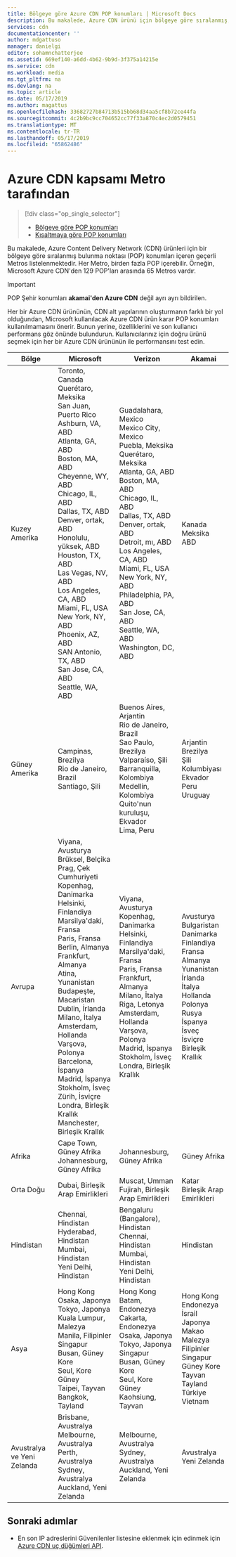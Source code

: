 ```yaml
---
title: Bölgeye göre Azure CDN POP konumları | Microsoft Docs
description: Bu makalede, Azure CDN ürünü için bölgeye göre sıralanmış, Azure CDN POP konumları listelenmektedir.
services: cdn
documentationcenter: ''
author: mdgattuso
manager: danielgi
editor: sohamnchatterjee
ms.assetid: 669ef140-a6dd-4b62-9b9d-3f375a14215e
ms.service: cdn
ms.workload: media
ms.tgt_pltfrm: na
ms.devlang: na
ms.topic: article
ms.date: 05/17/2019
ms.author: magattus
ms.openlocfilehash: 33682727b84713b515bb68d34aa5cf8b72ce44fa
ms.sourcegitcommit: 4c2b9bc9cc704652cc77f33a870c4ec2d0579451
ms.translationtype: MT
ms.contentlocale: tr-TR
ms.lasthandoff: 05/17/2019
ms.locfileid: "65862486"
---
```

# <a name="azure-cdn-coverage-by-metro"></a>Azure CDN kapsamı Metro tarafından 
> [!div class="op_single_selector"]
> * [Bölgeye göre POP konumları](cdn-pop-locations.md)
> * [Kısaltmaya göre POP konumları](cdn-pop-abbreviations.md)
> 


Bu makalede, Azure Content Delivery Network (CDN) ürünleri için bir bölgeye göre sıralanmış bulunma noktası (POP) konumları içeren geçerli Metros listelenmektedir. Her Metro, birden fazla POP içerebilir. Örneğin, Microsoft Azure CDN'den 129 POP'ları arasında 65 Metros vardır. 

> [!IMPORTANT]
> POP Şehir konumları **akamai'den Azure CDN** değil ayrı ayrı bildirilen.  
> 
> Her bir Azure CDN ürününün, CDN alt yapılarının oluşturmanın farklı bir yol olduğundan, Microsoft kullanılacak Azure CDN ürün karar POP konumları kullanılmamasını önerir. Bunun yerine, özelliklerini ve son kullanıcı performans göz önünde bulundurun. Kullanıcılarınız için doğru ürünü seçmek için her bir Azure CDN ürününün ile performansını test edin. 
> 

| Bölge | Microsoft | Verizon | Akamai |
| --- | --- | --- | --- |
| Kuzey Amerika | Toronto, Canada<br />Querétaro, Meksika<br />San Juan, Puerto Rico<br />Ashburn, VA, ABD<br />Atlanta, GA, ABD<br />Boston, MA, ABD<br />Cheyenne, WY, ABD<br />Chicago, IL, ABD<br /> Dallas, TX, ABD<br />Denver, ortak, ABD<br />Honolulu, yüksek, ABD<br />Houston, TX, ABD<br />Las Vegas, NV, ABD<br />Los Angeles, CA, ABD<br />Miami, FL, USA<br />New York, NY, ABD<br />Phoenix, AZ, ABD<br />SAN Antonio, TX, ABD<br />San Jose, CA, ABD<br />Seattle, WA, ABD | Guadalahara, Mexico<br />Mexico City, Mexico<br />Puebla, Meksika<br />Querétaro, Meksika<br />Atlanta, GA, ABD<br />Boston, MA, ABD<br />Chicago, IL, ABD<br />Dallas, TX, ABD<br />Denver, ortak, ABD<br />Detroit, mı, ABD<br />Los Angeles, CA, ABD<br />Miami, FL, USA<br />New York, NY, ABD<br />Philadelphia, PA, ABD<br />San Jose, CA, ABD<br />Seattle, WA, ABD<br />Washington, DC, ABD | Kanada<br />Meksika<br />ABD |
| Güney Amerika | Campinas, Brezilya<br />Rio de Janeiro, Brazil<br />Santiago, Şili | Buenos Aires, Arjantin<br />Rio de Janeiro, Brazil<br />Sao Paulo, Brezilya<br />Valparaíso, Şili<br />Barranquilla, Kolombiya<br />Medellin, Kolombiya<br />Quito'nun kuruluşu, Ekvador<br />Lima, Peru | Arjantin<br />Brezilya<br />Şili<br />Kolumbiyası<br />Ekvador<br />Peru<br />Uruguay |
| Avrupa | Viyana, Avusturya<br />Brüksel, Belçika<br />Prag, Çek Cumhuriyeti<br />Kopenhag, Danimarka<br /> Helsinki, Finlandiya<br />Marsilya'daki, Fransa<br />Paris, Fransa<br />Berlin, Almanya<br />Frankfurt, Almanya<br />Atina, Yunanistan<br />Budapeşte, Macaristan<br />Dublin, İrlanda<br />Milano, İtalya<br />Amsterdam, Hollanda<br />Varşova, Polonya<br />Barcelona, İspanya<br />Madrid, İspanya<br />Stokholm, İsveç<br />Zürih, İsviçre<br />Londra, Birleşik Krallık<br />Manchester, Birleşik Krallık | Viyana, Avusturya<br />Kopenhag, Danimarka<br />Helsinki, Finlandiya<br />Marsilya'daki, Fransa<br />Paris, Fransa<br />Frankfurt, Almanya<br />Milano, İtalya<br />Riga, Letonya<br />Amsterdam, Hollanda<br />Varşova, Polonya<br />Madrid, İspanya<br />Stokholm, İsveç<br />Londra, Birleşik Krallık | Avusturya<br />Bulgaristan<br />Danimarka<br />Finlandiya<br />Fransa<br />Almanya<br />Yunanistan<br />İrlanda<br />İtalya<br />Hollanda<br />Polonya<br />Rusya<br />İspanya<br />İsveç<br />İsviçre<br />Birleşik Krallık |
| Afrika | Cape Town, Güney Afrika<br />Johannesburg, Güney Afrika | Johannesburg, Güney Afrika | Güney Afrika |
| Orta Doğu | Dubai, Birleşik Arap Emirlikleri | Muscat, Umman<br />Fujirah, Birleşik Arap Emirlikleri | Katar<br />Birleşik Arap Emirlikleri |
| Hindistan | Chennai, Hindistan<br />Hyderabad, Hindistan<br />Mumbai, Hindistan<br />Yeni Delhi, Hindistan | Bengaluru (Bangalore), Hindistan<br />Chennai, Hindistan<br />Mumbai, Hindistan<br />Yeni Delhi, Hindistan<br /> | Hindistan |
| Asya | Hong Kong<br />Osaka, Japonya<br />Tokyo, Japonya<br />Kuala Lumpur, Malezya<br />Manila, Filipinler<br />Singapur<br />Busan, Güney Kore<br />Seul, Kore Güney<br />Taipei, Tayvan<br />Bangkok, Tayland | Hong Kong<br />Batam, Endonezya<br />Cakarta, Endonezya<br />Osaka, Japonya<br />Tokyo, Japonya<br />Singapur<br />Busan, Güney Kore<br />Seul, Kore Güney<br />Kaohsiung, Tayvan | Hong Kong<br />Endonezya<br />İsrail<br />Japonya<br />Makao<br />Malezya<br />Filipinler<br />Singapur<br />Güney Kore<br />Tayvan<br />Tayland<br />Türkiye<br />Vietnam |
| Avustralya ve Yeni Zelanda | Brisbane, Avustralya<br />Melbourne, Avustralya<br />Perth, Avustralya<br />Sydney, Avustralya<br />Auckland, Yeni Zelanda | Melbourne, Avustralya<br />Sydney, Avustralya<br />Auckland, Yeni Zelanda | Avustralya<br />Yeni Zelanda |


## <a name="next-steps"></a>Sonraki adımlar
* En son IP adreslerini Güvenilenler listesine eklenmek için edinmek için [Azure CDN uç düğümleri API](https://docs.microsoft.com/rest/api/cdn/edgenodes).

